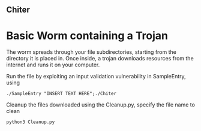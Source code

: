 <h2>Chiter</h2>

# Basic Worm containing a Trojan

The worm spreads through your file subdirectories, starting from the directory it is placed in. Once inside, a trojan downloads resources from the internet and runs it on your computer.

Run the file by exploiting an input validation vulnerability in SampleEntry, using
```
./SampleEntry "INSERT TEXT HERE";./Chiter
```

Cleanup the files downloaded using the Cleanup.py, specify the file name to clean
```
python3 Cleanup.py
```
